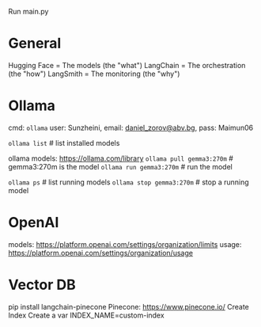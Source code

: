 Run main.py

# General
Hugging Face = The models (the "what")
LangChain = The orchestration (the "how")
LangSmith = The monitoring (the "why")

# Ollama
cmd: `ollama`
user: Sunzheini, email: daniel_zorov@abv.bg, pass: Maimun06

`ollama list`           # list installed models

ollama models: https://ollama.com/library
`ollama pull gemma3:270m`       # gemma3:270m is the model
`ollama run gemma3:270m`        # run the model

`ollama ps`                     # list running models
`ollama stop gemma3:270m`       # stop a running model

# OpenAI
models: https://platform.openai.com/settings/organization/limits
usage: https://platform.openai.com/settings/organization/usage

# Vector DB
pip install langchain-pinecone
Pinecone: https://www.pinecone.io/
Create Index
Create a var INDEX_NAME=custom-index

